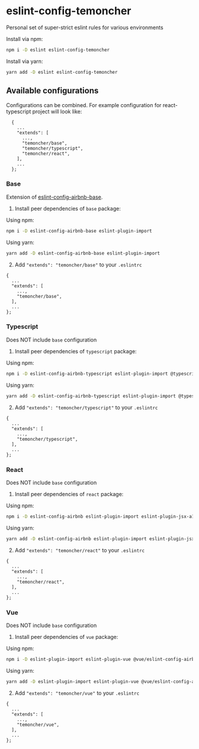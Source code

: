 # eslint-config-temoncher

Personal set of super-strict eslint rules for various environments

Install via npm:

```sh
npm i -D eslint eslint-config-temoncher
```

Install via yarn:

```sh
yarn add -D eslint eslint-config-temoncher
```

## Available configurations

Configurations can be combined. For example configuration for react-typescript project will look like:

```
  {
    ...
    "extends": [
      ...,
      "temoncher/base",
      "temoncher/typescript",
      "temoncher/react",
    ],
    ...
  };
```

### Base

Extension of [eslint-config-airbnb-base](https://npmjs.com/eslint-config-airbnb-base).

1. Install peer dependencies of `base` package:

Using npm:

```sh
npm i -D eslint-config-airbnb-base eslint-plugin-import
```

Using yarn:

```sh
yarn add -D eslint-config-airbnb-base eslint-plugin-import
```

2. Add `"extends": "temoncher/base"` to your `.eslintrc`

```
{
  ...
  "extends": [
    ...,
    "temoncher/base",
  ],
  ...
};
```

### Typescript

Does NOT include `base` configuration

1. Install peer dependencies of `typescript` package:

Using npm:

```sh
npm i -D eslint-config-airbnb-typescript eslint-plugin-import @typescript-eslint/eslint-plugin @typescript-eslint/parser
```

Using yarn:

```sh
yarn add -D eslint-config-airbnb-typescript eslint-plugin-import @typescript-eslint/eslint-plugin @typescript-eslint/parser
```

2. Add `"extends": "temoncher/typescript"` to your `.eslintrc`

```
{
  ...
  "extends": [
    ...,
    "temoncher/typescript",
  ],
  ...
};
```

### React

Does NOT include `base` configuration

1. Install peer dependencies of `react` package:

Using npm:

```sh
npm i -D eslint-config-airbnb eslint-plugin-import eslint-plugin-jsx-a11y eslint-plugin-react eslint-plugin-react-hooks
```

Using yarn:

```sh
yarn add -D eslint-config-airbnb eslint-plugin-import eslint-plugin-jsx-a11y eslint-plugin-react eslint-plugin-react-hooks
```

2. Add `"extends": "temoncher/react"` to your `.eslintrc`

```
{
  ...
  "extends": [
    ...,
    "temoncher/react",
  ],
  ...
};
```

### Vue

Does NOT include `base` configuration

1. Install peer dependencies of `vue` package:

Using npm:

```sh
npm i -D eslint-plugin-import eslint-plugin-vue @vue/eslint-config-airbnb
```

Using yarn:

```sh
yarn add -D eslint-plugin-import eslint-plugin-vue @vue/eslint-config-airbnb
```

2. Add `"extends": "temoncher/vue"` to your `.eslintrc`

```
{
  ...
  "extends": [
    ...,
    "temoncher/vue",
  ],
  ...
};
```
